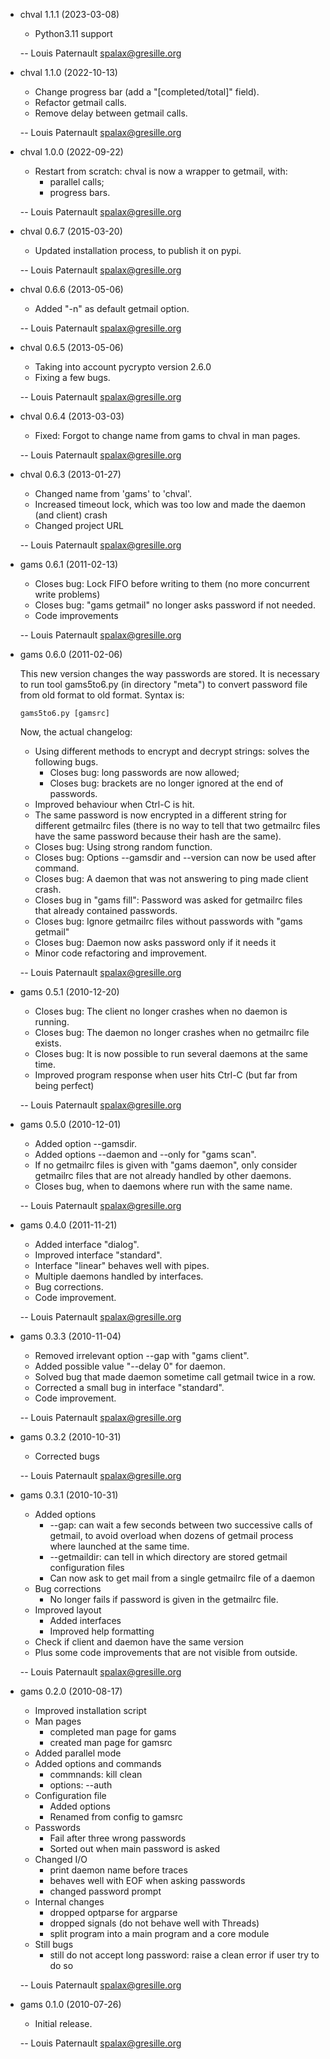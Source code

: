 * chval 1.1.1 (2023-03-08)

  * Python3.11 support

  -- Louis Paternault <spalax@gresille.org>

* chval 1.1.0 (2022-10-13)

  * Change progress bar (add a "[completed/total]" field).
  * Refactor getmail calls.
  * Remove delay between getmail calls.

  -- Louis Paternault <spalax@gresille.org>

* chval 1.0.0 (2022-09-22)

  * Restart from scratch: chval is now a wrapper to getmail, with:
    * parallel calls;
    * progress bars.

  -- Louis Paternault <spalax@gresille.org>

* chval 0.6.7 (2015-03-20)

  * Updated installation process, to publish it on pypi.

  -- Louis Paternault <spalax@gresille.org>

* chval 0.6.6 (2013-05-06)

  * Added "-n" as default getmail option.

  -- Louis Paternault <spalax@gresille.org>

* chval 0.6.5 (2013-05-06)

  * Taking into account pycrypto version 2.6.0
  * Fixing a few bugs.

  -- Louis Paternault <spalax@gresille.org>

* chval 0.6.4 (2013-03-03)

  * Fixed: Forgot to change name from gams to chval in man pages.

  -- Louis Paternault <spalax@gresille.org>

* chval 0.6.3 (2013-01-27)

  * Changed name from 'gams' to 'chval'.
  * Increased timeout lock, which was too low and made the daemon (and client) crash
  * Changed project URL

  -- Louis Paternault <spalax@gresille.org>

* gams 0.6.1 (2011-02-13)

  * Closes bug: Lock FIFO before writing to them (no more concurrent write problems)
  * Closes bug: "gams getmail" no longer asks password if not needed.
  * Code improvements

  -- Louis Paternault <spalax@gresille.org>

* gams 0.6.0 (2011-02-06)

  This new version changes the way passwords are stored. It is necessary to run tool gams5to6.py (in directory "meta") to convert password file from old format to old format. Syntax is:

      gams5to6.py [gamsrc]

  Now, the actual changelog:

  * Using different methods to encrypt and decrypt strings: solves the following bugs.
    * Closes bug: long passwords are now allowed;
    * Closes bug: brackets are no longer ignored at the end of passwords.
  * Improved behaviour when Ctrl-C is hit.
  * The same password is now encrypted in a different string for different getmailrc files (there is no way to tell that two getmailrc files have the same password because their hash are the same).
  * Closes bug: Using strong random function.
  * Closes bug: Options --gamsdir and --version can now be used after command.
  * Closes bug: A daemon that was not answering to ping made client crash.
  * Closes bug in "gams fill": Password was asked for getmailrc files that already contained passwords.
  * Closes bug: Ignore getmailrc files without passwords with "gams getmail"
  * Closes bug: Daemon now asks password only if it needs it
  * Minor code refactoring and improvement.

  -- Louis Paternault <spalax@gresille.org>

* gams 0.5.1 (2010-12-20)

  * Closes bug: The client no longer crashes when no daemon is running.
  * Closes bug: The daemon no longer crashes when no getmailrc file exists.
  * Closes bug: It is now possible to run several daemons at the same time.
  * Improved program response when user hits Ctrl-C (but far from being perfect)

  -- Louis Paternault <spalax@gresille.org>

* gams 0.5.0 (2010-12-01)

  * Added option --gamsdir.
  * Added options --daemon and --only for "gams scan".
  * If no getmailrc files is given with "gams daemon", only consider getmailrc files that are not already handled by other daemons.
  * Closes bug, when to daemons where run with the same name.

  -- Louis Paternault <spalax@gresille.org>

* gams 0.4.0 (2011-11-21)

  * Added interface "dialog".
  * Improved interface "standard".
  * Interface "linear" behaves well with pipes.
  * Multiple daemons handled by interfaces.
  * Bug corrections.
  * Code improvement.

  -- Louis Paternault <spalax@gresille.org>

* gams 0.3.3 (2010-11-04)

  * Removed irrelevant option --gap with "gams client".
  * Added possible value "--delay 0" for daemon.
  * Solved bug that made daemon sometime call getmail twice in a row.
  * Corrected a small bug in interface "standard".
  * Code improvement.

  -- Louis Paternault <spalax@gresille.org>

* gams 0.3.2 (2010-10-31)

  * Corrected bugs

  -- Louis Paternault <spalax@gresille.org>

* gams 0.3.1 (2010-10-31)

  * Added options
    - --gap: can wait a few seconds between two successive calls of getmail, to avoid overload when dozens of getmail process where launched at the same time.
    - --getmaildir: can tell in which directory are stored getmail configuration files
    - Can now ask to get mail from a single getmailrc file of a daemon
  * Bug corrections
    - No longer fails if password is given in the getmailrc file.
  * Improved layout
    - Added interfaces
    - Improved help formatting
  * Check if client and daemon have the same version
  * Plus some code improvements that are not visible from outside.

  -- Louis Paternault <spalax@gresille.org>

* gams 0.2.0 (2010-08-17)

  * Improved installation script
  * Man pages
    - completed man page for gams
    - created man page for gamsrc
  * Added parallel mode
  * Added options and commands
    - commnands: kill clean
    - options: --auth
  * Configuration file
    - Added options
    - Renamed from config to gamsrc
  * Passwords
    - Fail after three wrong passwords
    - Sorted out when main password is asked
  * Changed I/O
    - print daemon name before traces
    - behaves well with EOF when asking passwords
    - changed password prompt
  * Internal changes
    - dropped optparse for argparse
    - dropped signals (do not behave well with Threads)
    - split program into a main program and a core module
  * Still bugs
    - still do not accept long password: raise a clean error if user try to do so

  -- Louis Paternault <spalax@gresille.org>

* gams 0.1.0 (2010-07-26)

  * Initial release.

  -- Louis Paternault <spalax@gresille.org>

